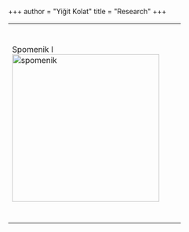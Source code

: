 +++
author = "Yiğit Kolat"
title = "Research"
+++

<table cellspacing="0" cellpadding="0">
    <tr style="height: 40px;"></tr> <!-- Spacer row -->
    <tr>
        <td>
            <div class="overlay-text">Spomenik I</div>
            <a href="/research/spomenik-res/"><img src="spomenik.png" alt="spomenik" width="300" height="300"></a>
        </td>
        <td width="20"></td> <!-- Spacer cell -->
    </tr>
    <tr style="height: 40px;"></tr> <!-- Spacer row -->



